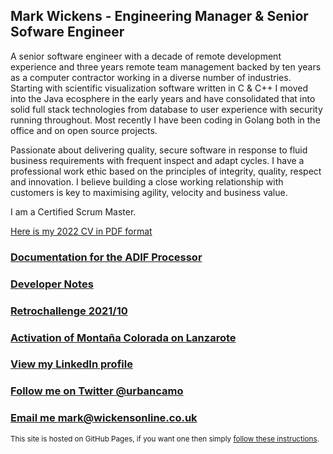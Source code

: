 
## Mark Wickens - Engineering Manager & Senior Sofware Engineer

A senior software engineer with a decade of remote development experience and three years remote team management backed by ten years as a computer contractor working in a diverse number of industries. Starting with scientific visualization software written in C & C++ I moved into the Java ecosphere in the early years and have consolidated that into solid full stack technologies from database to user experience with security running throughout. Most recently I have been coding in Golang both in the office and on open source projects.

Passionate about delivering quality, secure software in response to fluid business requirements with frequent inspect and adapt cycles. I have a professional work ethic based on the principles of integrity, quality, respect and innovation. I believe building a close working relationship with customers is key to maximising agility, velocity and business value.

I am a Certified Scrum Master.

[Here is my 2022 CV in PDF format](./cv/Mark_Wickens_CV_2022.pdf)

### [Documentation for the ADIF Processor](./adif-processor/adif-processor)

### [Developer Notes](devblog)

### [Retrochallenge 2021/10](rc2021_10)

### [Activation of Montaña Colorada on Lanzarote](ea8_hla-004)

### [View my LinkedIn profile](https://www.linkedin.com/in/mark-wickens-5204a56/)

### [Follow me on Twitter @urbancamo](https://twitter.com/urbancamo)

### [Email me mark@wickensonline.co.uk](mailto:mark@wickensonline.co.uk)

<small>This site is hosted on GitHub Pages, if you want one then simply [follow these instructions](https://pages.github.com/).</small>
